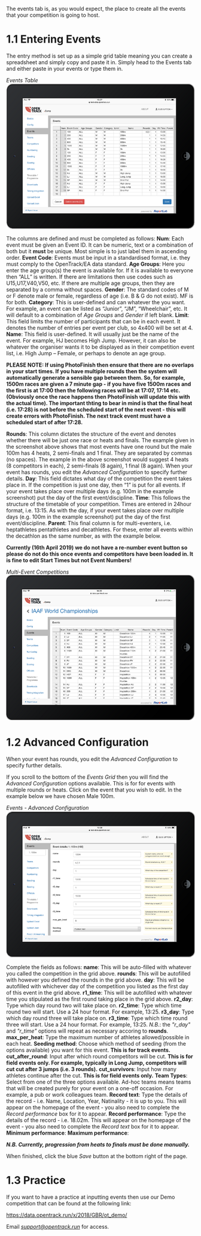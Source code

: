 <!-- TITLE: Training Manual - Events Tab-->

The events tab is, as you would expect, the place to create all the events that your competition is going to host.
# 1.1 Entering Events
The entry method is set up as a simple grid table meaning you can create a spreadsheet and simply copy and paste it in. Simply head to the Events tab and either paste in your events or type them in.

*Events Table*
![Event Tab](/uploads/events/event-tab.png "Event Tab")

The columns are defined and must be completed as follows:
**Num**: Each event must be given an Event ID. It can be numeric, text or a combination of both but it **must** be unique. Most simple is to just label them in ascending order.
**Event Code**: Events must be input in a standardised format, i.e. they must comply to the OpenTrack/EA data standard. 
**Age Groups**: Here you enter the age group(s) the event is available for. If it is available to everyone then “ALL” is written. If there are limitations then use codes such as U15,U17,V40,V50, etc. If there are multiple age groups, then they are separated by a comma without spaces.
**Gender**: The standard codes of M or F denote male or female, regardless of age (i.e. B & G do not exist). MF is for both.
**Category**: This is user-defined and can whatever the you want. For example, an event can be listed as “Junior”, “JM”, “Wheelchair”, etc. It will default to a combination of *Age Groups* and *Gender* if left blank.
**Limit**: This field limits the number of participants that can be in each event. It denotes the number of entries per event per club, so 4x400 will be set at 4. 
**Name**: This field is user-defined. It will usually just be the name of the event. For example, HJ becomes High Jump. However, it can also be whatever the organiser wants it to be displayed as in their competition event list, i.e. High Jump – Female, or perhaps to denote an age group.

**PLEASE NOTE: If using PhotoFinish then ensure that there are no overlaps in your start times. If you have multiple rounds then the system will automatically generate a sensible gap between them. So, for example, 1500m races are given a 7 minute gap - if you have five 1500m races and the first is at 17:00 then the following races will be at 17:07, 17:14 etc. (Obviously once the race happens then PhotoFinish will update this with the actual time). The important thting to bear in mind is that the final heat (i.e. 17:28) is not before the scheduled start of the next event - this will create errors with PhotoFinish. The next track event must have a scheduled start of after 17:28.**

**Rounds**: This column dictates the structure of the event and denotes whether there will be just one race or heats and finals. The example given in the screenshot above shows that most events have one round but the male 100m has 4 heats, 2 semi-finals and 1 final. They are separated by commas (no spaces). The example in the above screenshot would suggest 4 heats (8 competitors in each), 2 semi-finals (8 again), 1 final (8 again). When your event has rounds, you edit the *Advanced Configuration* to specify further details. 
**Day**: This field dictates what day of the competition the event takes place in. If the competition is just one day, then “1” is put for all events. If your event takes place over multiple days (e.g. 100m in the example screenshot) put the day of the first event/discipline. 
**Time**: This follows the structure of the timetable of your competition. Times are entered in 24hour format, i.e. 13:15. As with the day, if your event takes place over multiple days (e.g. 100m in the example screenshot) put the day of the first event/discipline. 
**Parent**: This final column is for multi-eventers, i.e. heptathletes pentathletes and decathletes. For these, enter all events within the decathlon as the same number, as with the example below.

**Currently (16th April 2019) we do not have a re-number event button so please do not do this once events and competitors have been loaded in. It is fine to edit Start Times but not Event Numbers!**

*Multi-Event Competitions*
![Multievent](/uploads/events/multievent.png "Multievent")
# 1.2 Advanced Configuration
When your event has rounds, you edit the *Advanced Configuration* to specify further details. 

If you scroll to the bottom of the *Events Grid* then you will find the *Advanced Configuration* options available. This is for for events with multiple rounds or heats. Click on the event that you wish to edit. In the example below we have chosen Male 100m.

*Events - Advanced Configuration*
![Event Adv](/uploads/events/event-adv.png "Event Adv")

Complete the fields as follows:
**name**: This will be auto-filled with whatever you called the competition in the grid above.
**rounds**: This will be autofilled with however you defined the rounds in the grid above.
**day**: This will be autofilled with whichever day of the competition you listed as the first day of this event in the grid above. 
**r1_time**: This will be autofilled with whatever time you stipulated as the first round taking place in the grid above. 
**r2_day**: Type which day round two will take place on.
**r2_time**: Type which time round two will start. Use a 24 hour format. For example, 13:25. 
**r3_day**: Type which day round three will take place on.
**r3_time**: Type which time round three will start. Use a 24 hour format. For example, 13:25. 
*N.B.*: the *"r_day"* and *"r_time"* options will repeat as necessary accoring to **rounds**.
**max_per_heat**: Type the maximum number of athletes allowed/possible in each heat.
**Seeding method**: Choose which method of seeding (from the options available) you want for this event. **This is for track events.**
**cut_after_round**: Input after which round competitors will be cut. **This is for field events only. For example, typically in Long Jump, competitors will cut cut after 3 jumps (i.e. 3 rounds).**
**cut_survivors**: Input how many athletes continue after the cut. **This is for field events only.** 
**Team Types**:  Select from one of the three options available. Ad-hoc teams means teams that will be created purely for your event on a one-off occasion. For example, a pub or work colleagues team.
**Record text**: Type the details of the record - i.e. Name, Location, Year, Natinality - it is up to you. This will appear on the homepage of the event - you also need to complete the *Record performance* box for it to appear.
**Record performance**: Type the details of the record - i.e. 18.02m. This will appear on the homepage of the event - you also need to complete the *Record text* box for it to appear.
**Minimum performance**:
**Maximum performance**:


***N.B. Currently, progression from heats to finals must be done manually.***

When finished, click the blue *Save* button at the bottom right of the page. 

# 1.3 Practice
If you want to have a practice at inputting events then use our Demo competition that can be found at the following link:

https://data.opentrack.run/x/2018/GBR/ot_demo/

Email *support@opentrack.run* for access.
